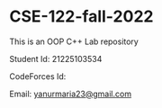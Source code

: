 # CSE-122-fall-2022
This is an OOP C++ Lab repository

Student Id: 21225103534

CodeForces Id: 

Email: yanurmaria23@gmail.com
